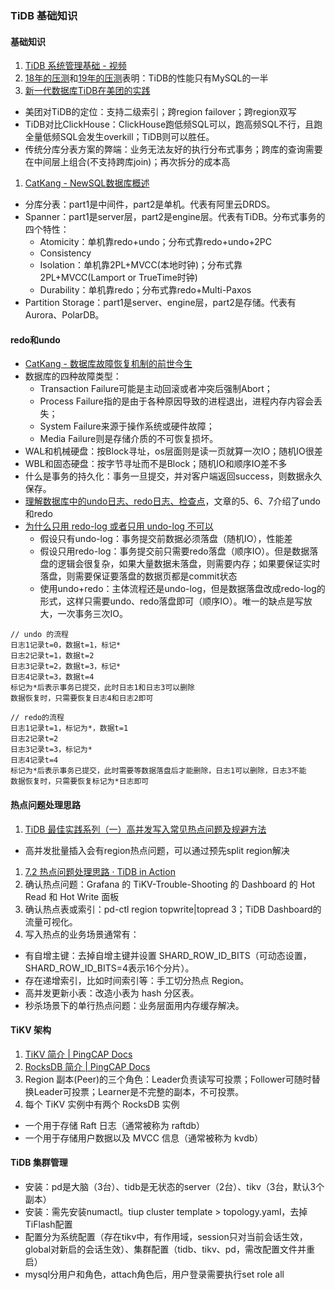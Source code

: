 ### TiDB 基础知识

#### 基础知识
1. [TiDB 系统管理基础 - 视频](https://learn.pingcap.com/learner/course/30002)
1. [18年的压测](https://www.quora.com/How-does-TiDB-compare-with-MySQL)和[19年的压测](https://www.percona.com/blog/2019/01/24/a-quick-look-into-tidb-performance-on-a-single-server/)表明：TiDB的性能只有MySQL的一半
1. [新一代数据库TiDB在美团的实践](https://tech.meituan.com/2018/11/22/mysql-pingcap-practice.html)
  * 美团对TiDB的定位：支持二级索引；跨region failover；跨region双写
  * TiDB对比ClickHouse：ClickHouse跑低频SQL可以，跑高频SQL不行，且跑全量低频SQL会发生overkill；TiDB则可以胜任。
  * 传统分库分表方案的弊端：业务无法友好的执行分布式事务；跨库的查询需要在中间层上组合(不支持跨库join)；再次拆分的成本高
1. [CatKang - NewSQL数据库概述](http://catkang.github.io/2020/12/01/newsql.html)
  * 分库分表：part1是中间件，part2是单机。代表有阿里云DRDS。
  * Spanner：part1是server层，part2是engine层。代表有TiDB。分布式事务的四个特性：
    * Atomicity：单机靠redo+undo；分布式靠redo+undo+2PC
    * Consistency
    * Isolation：单机靠2PL+MVCC(本地时钟)；分布式靠2PL+MVCC(Lamport or TrueTime时钟)
    * Durability：单机靠redo；分布式靠redo+Multi-Paxos
  * Partition Storage：part1是server、engine层，part2是存储。代表有Aurora、PolarDB。

#### redo和undo
* [CatKang - 数据库故障恢复机制的前世今生](http://catkang.github.io/2019/01/16/crash-recovery.html)
* 数据库的四种故障类型：
  * Transaction Failure可能是主动回滚或者冲突后强制Abort；
  * Process Failure指的是由于各种原因导致的进程退出，进程内存内容会丢失；
  * System Failure来源于操作系统或硬件故障；
  * Media Failure则是存储介质的不可恢复损坏。
* WAL和机械硬盘：按Block寻址，os层面则是读一页就算一次IO；随机IO很差
* WBL和固态硬盘：按字节寻址而不是Block；随机IO和顺序IO差不多
* 什么是事务的持久化：事务一旦提交，并对客户端返回success，则数据永久保存。
* [理解数据库中的undo日志、redo日志、检查点](https://blog.csdn.net/Maxiao1204/article/details/107505537)，文章的5、6、7介绍了undo和redo
* [为什么只用 redo-log 或者只用 undo-log 不可以](https://www.jianshu.com/p/57c510f4ec28)
  * 假设只有undo-log：事务提交前数据必须落盘（随机IO），性能差
  * 假设只用redo-log：事务提交前只需要redo落盘（顺序IO）。但是数据落盘的逻辑会很复杂，如果大量数据未落盘，则需要内存；如果要保证实时落盘，则需要保证要落盘的数据页都是commit状态
  * 使用undo+redo：主体流程还是undo-log，但是数据落盘改成redo-log的形式，这样只需要undo、redo落盘即可（顺序IO）。唯一的缺点是写放大，一次事务三次IO。

```
// undo 的流程
日志1记录t=0，数据t=1，标记*
日志2记录t=1，数据t=2
日志3记录t=2，数据t=3，标记*
日志4记录t=3，数据t=4
标记为*后表示事务已提交，此时日志1和日志3可以删除
数据恢复时，只需要恢复日志4和日志2即可

// redo的流程
日志1记录t=1，标记为*，数据t=1
日志2记录t=2
日志3记录t=3，标记为*
日志4记录t=4
标记为*后表示事务已提交，此时需要等数据落盘后才能删除，日志1可以删除，日志3不能
数据恢复时，只需要恢复标记为*日志即可
```

#### 热点问题处理思路
1. [TiDB 最佳实践系列（一）高并发写入常见热点问题及规避方法](https://pingcap.com/blog-cn/tidb-in-high-concurrency-scenarios/)
  * 高并发批量插入会有region热点问题，可以通过预先split region解决
1. [7.2 热点问题处理思路 · TiDB in Action](https://book.tidb.io/session4/chapter7/hotspot-resolved.html)
1. 确认热点问题：Grafana 的 TiKV-Trouble-Shooting 的 Dashboard 的 Hot Read 和 Hot Write 面板
1. 确认热点表或索引：pd-ctl region topwrite|topread 3；TiDB Dashboard的流量可视化。
1. 写入热点的业务场景通常有：
  * 有自增主键：去掉自增主键并设置 SHARD_ROW_ID_BITS（可动态设置，SHARD_ROW_ID_BITS=4表示16个分片）。
  * 存在递增索引，比如时间索引等：手工切分热点 Region。
  * 高并发更新小表：改造小表为 hash 分区表。
  * 秒杀场景下的单行热点问题：业务层面用内存缓存解决。

#### TiKV 架构
1. [TiKV 简介 | PingCAP Docs](https://docs.pingcap.com/zh/tidb/stable/tikv-overview)
1. [RocksDB 简介 | PingCAP Docs](https://docs.pingcap.com/zh/tidb/stable/rocksdb-overview)
1. Region 副本(Peer)的三个角色：Leader负责读写可投票；Follower可随时替换Leader可投票；Learner是不完整的副本，不可投票。
1. 每个 TiKV 实例中有两个 RocksDB 实例
  * 一个用于存储 Raft 日志（通常被称为 raftdb）
  * 一个用于存储用户数据以及 MVCC 信息（通常被称为 kvdb）

#### TiDB 集群管理
* 安装：pd是大脑（3台）、tidb是无状态的server（2台）、tikv（3台，默认3个副本）
* 安装：需先安装numactl。tiup cluster template > topology.yaml，去掉TiFlash配置
* 配置分为系统配置（存在tikv中，有作用域，session只对当前会话生效，global对新启的会话生效）、集群配置（tidb、tikv、pd，需改配置文件并重启）
* mysql分用户和角色，attach角色后，用户登录需要执行set role all




